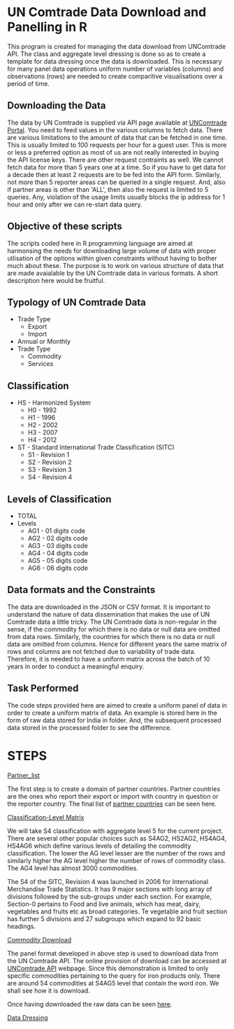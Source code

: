# UN Comtrade Data Download and Panelling in R
This program is created for managing the data download from UNComtrade API. The class and aggregate level dressing is done so as to create a template for data dressing once the data is downloaded. This is necessary for many panel data operations uniform number of variables (columns) and observations (rows) are needed to create comparitive visualisations over a period of time.
## Downloading the Data
The data by UN Comtrade is supplied via API page available at [UNComtrade Portal](https://comtrade.un.org/api/swagger/ui/index#!/Data/Data_GetData). You need to feed values in the various columns to fetch data. There are various limitations to the amount of data that can be fetched in one time. This is usually limited to  100 requests per hour for a guest user. This is more or less a preferred option as most of us are not really interested in buying the API license keys. There are other request contraints as well. We cannot fetch data for more than 5 years one at a time. So if you have to get data for a decade then at least 2 requests are to be fed into the API form. 
Similarly, not more than 5 reporter areas can be queried in a single request. And, also if partner areas is other than 'ALL', then also the request is limited to 5 queries. Any, violation of the usage limits usually blocks the ip address for 1 hour and only after we can re-start data query.
## Objective of these scripts
The scripts coded here in R programming language are aimed at harmonsing the needs for downloading large volume of data with proper utlisation of the options within given constraints without having to bother much about these. The purpose is to work on various structure of data that are made avaialable by the UN Comtrade data in various formats. A short description here would be fruitful.

## Typology of UN Comtrade Data
* Trade Type
  + Export
  + Import
* Annual or Monthly
* Trade Type
  + Commodity
  + Services

## Classification
* HS - Harmonized System
    + H0 - 1992
    + H1 - 1996
    + H2 - 2002
    + H3 - 2007
    + H4 - 2012
* ST - Standard International Trade Classification (SITC)
    + S1 - Revision 1
    + S2 - Revision 2
    + S3 - Revision 3
    + S4 - Revision 4    

## Levels of Classification
* TOTAL
* Levels
  + AG1 - 01 digits code
  + AG2 - 02 digits code
  + AG3 - 03 digits code
  + AG4 - 04 digits code
  + AG5 - 05 digits code
  + AG6 - 06 digits code  


## Data formats and the Constraints
The data are downloaded in the JSON or CSV format. It is important to understand the nature of data dissemination that makes the use of UN Comtrade data a little tricky. The UN Comtrade data is non-regular in the sense, if the commodity for which there is no data or null data are omitted from data rows. Similarly, the countries for which there is no data or null data are omitted from columns. Hence for different years the same matrix of rows and columns are not fetched due to variability of trade data. Therefore, it is needed to have a uniform matrix across the batch of 10 years in order to conduct a meaningful enquiry.

## Task Performed
The code steps provided here are aimed to create a uniform panel of data in order to create a uniform matrix of data. An example is stored here in the form of raw data stored for India in folder. And, the subsequent processed data stored in the processed folder to see the difference.

# STEPS
[Partner_list](https://github.com/ambijat/uncomtrade/blob/master/partner_list.md)

The first step is to create a domain of partner countries. Partner countries are the ones who report their export or import with country in question or the reporter country. The final list of [partner countries](https://github.com/ambijat/uncomtrade/blob/master/partner_list.csv) can be seen here.

[Classification-Level Matrix](https://github.com/ambijat/uncomtrade/blob/master/s4ag4.md)

We will take S4 classification with aggregate level 5 for the current project. There are several other popular choices such as S4AG2, HS2AG2, HS4AG4, HS4AG6 which define various levels of detailing the commodity classification. The lower the AG level lesser are the number of the rows and similarly higher the AG level higher the number of rows of commodity class. The AG4 level has almost 3000 commodities.

The S4 of the SITC, Revision 4 was launched in 2006 for International Merchandise Trade Statistics. It has 9 major sections with long array of divisions followed by the sub-groups under each section. For example, Section-0 pertains to Food and live animals, which has meat, dairy, vegetables and fruits etc as broad categories. Te vegetable and fruit section has further 5 divisions and 27 subgroups which expand to 92 basic headings.

[Commodity Download](https://github.com/ambijat/uncomtrade/blob/master/dnld_s4ag5.md)

The panel format developed in above step is used to download data from the UN Comtrade API. The online provision of download can be accessed at [UNComtrade API](https://comtrade.un.org/api/swagger/ui/index#!/Data/Data_GetData) webpage. Since this demonstration is limited to only specific commodities pertaining to the query for iron products only. There are around 54 commodities at S4AG5 level that contain the word iron. We shall see how it is download. 

Once having downloaded the raw data can be seen [here](https://github.com/ambijat/uncomtrade/tree/master/India_iron_raw).

[Data Dressing]()
